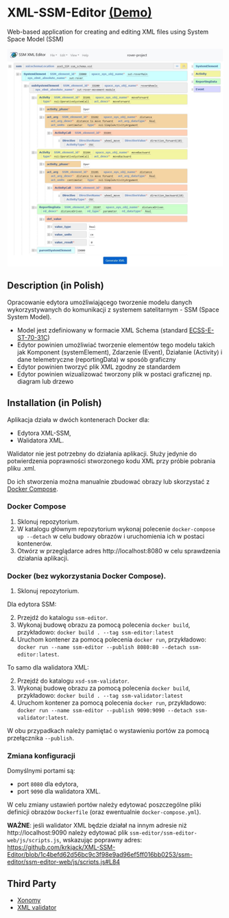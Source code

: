 # XML-SSM-Editor [(Demo)](https://krkjack.github.io/XML-SSM-Editor/)
Web-based application for creating and editing XML files using System Space Model (SSM)

<p align="center">
   <img src=".github/usage.jpg">
</p>

## Description (in Polish)
Opracowanie edytora umożliwiającego tworzenie modelu danych wykorzystywanych do komunikacji z systemem satelitarnym - SSM (Space System Model).

- Model jest zdefiniowany w formacie XML Schema (standard [ECSS-E-ST-70-31C](https://confluence-lesia.obspm.fr/download/attachments/3113613/ECSS-E-ST-70-31C%2831July2008%29.pdf?version=1&modificationDate=1494335253613&api=v2))
- Edytor powinien umożliwiać tworzenie elementów tego modelu takich jak Komponent (systemElement), Zdarzenie (Event), Działanie (Activity) i dane telemetryczne (reportingData) w sposób graficzny
- Edytor powinien tworzyć plik XML zgodny ze standardem
- Edytor powinien wizualizować tworzony plik w postaci graficznej np. diagram lub drzewo

## Installation (in Polish)
Aplikacja działa w dwóch kontenerach Docker dla:
- Edytora XML-SSM,
- Walidatora XML.

Walidator nie jest potrzebny do działania aplikacji. Służy jedynie do potwierdzenia poprawności stworzonego kodu XML przy próbie pobrania pliku .xml.

Do ich stworzenia można manualnie zbudować obrazy lub skorzystać z [Docker Compose](https://docs.docker.com/compose/).
### Docker Compose
1. Sklonuj repozytorium.
2. W katalogu głównym repozytorium wykonaj polecenie `docker-compose up --detach` w celu budowy obrazów i uruchomienia ich w postaci kontenerów.
3. Otwórz w przeglądarce adres http://localhost:8080 w celu sprawdzenia działania aplikacji.
### Docker (bez wykorzystania Docker Compose).
1. Sklonuj repozytorium.

Dla edytora SSM:

2. Przejdź do katalogu `ssm-editor`.
3. Wykonaj budowę obrazu za pomocą polecenia `docker build`, przykładowo: `docker build . --tag ssm-editor:latest`
4. Uruchom kontener za pomocą polecenia `docker run`, przykładowo: `docker run --name ssm-editor --publish 8080:80 --detach ssm-editor:latest`.

To samo dla walidatora XML:

2. Przejdź do katalogu `xsd-ssm-validator`.
3. Wykonaj budowę obrazu za pomocą polecenia `docker build`, przykładowo: `docker build . --tag ssm-validator:latest`
4. Uruchom kontener za pomocą polecenia `docker run`, przykładowo: `docker run --name ssm-editor --publish 9090:9090 --detach ssm-validator:latest`. 

W obu przypadkach należy pamiętać o wystawieniu portów za pomocą przełącznika `--publish`.

### Zmiana konfiguracji
Domyślnymi portami są:
- port `8080` dla edytora,
- port `9090` dla walidatora XML.

W celu zmiany ustawień portów należy edytować poszczególne pliki definicji obrazów `Dockerfile` (oraz ewentualnie `docker-compose.yml`).

**WAŻNE**: jeśli walidator XML będzie działał na innym adresie niż http://localhost:9090 należy edytować plik `ssm-editor/ssm-editor-web/js/scripts.js`, wskazując poprawny adres:
https://github.com/krkjack/XML-SSM-Editor/blob/1c4befd62d56bc9c3f98e9ad96ef5ff016bb0253/ssm-editor/ssm-editor-web/js/scripts.js#L84

## Third Party
- [Xonomy](https://github.com/michmech/xonomy)
- [XML validator](https://github.com/ISAITB/xml-validator)
